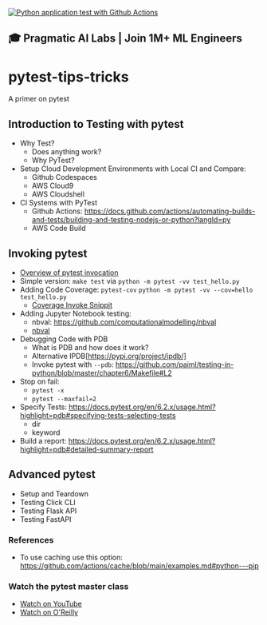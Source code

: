 [![Python application test with Github Actions](https://github.com/Eudes9/pytests-tips-tricks/actions/workflows/testing-ci.yml/badge.svg)](https://github.com/Eudes9/pytests-tips-tricks/actions/workflows/testing-ci.yml)

## 🎓 Pragmatic AI Labs | Join 1M+ ML Engineers

# pytest-tips-tricks
A primer on pytest

## Introduction to Testing with pytest

* Why Test?
  * Does anything work?
  * Why PyTest?   
* Setup Cloud Development Environments with Local CI and Compare:  
  * Github Codespaces
  * AWS Cloud9
  * AWS Cloudshell 
* CI Systems with PyTest
  * Github Actions:  https://docs.github.com/actions/automating-builds-and-tests/building-and-testing-nodejs-or-python?langId=py      
  * AWS Code Build
 
##  Invoking pytest

* [Overview of pytest invocation](https://docs.pytest.org/en/6.2.x/usage.html?highlight=pdb)
* Simple version:  `make test` via `python -m pytest -vv test_hello.py`
* Adding Code Coverage:  `pytest-cov` `python -m pytest -vv --cov=hello test_hello.py`
  * [Coverage Invoke Snippit](https://github.com/noahgift/devops-from-zero/blob/main/Makefile#L7)   
* Adding Jupyter Notebook testing: 
  * nbval:  https://github.com/computationalmodelling/nbval
  * [nbval](https://github.com/noahgift/myrepo/blob/master/Makefile#L8-L10)
* Debugging Code with PDB
  * What is PDB and how does it work?
  * Alternative IPDB[https://pypi.org/project/ipdb/]
  * Invoke pytest with `--pdb`:  https://github.com/paiml/testing-in-python/blob/master/chapter6/Makefile#L2
* Stop on fail:
  * `pytest -x`
  * `pytest --maxfail=2`
* Specify Tests:  https://docs.pytest.org/en/6.2.x/usage.html?highlight=pdb#specifying-tests-selecting-tests
  * dir
  * keyword
* Build a report:  https://docs.pytest.org/en/6.2.x/usage.html?highlight=pdb#detailed-summary-report
  
##  Advanced pytest

* Setup and Teardown
* Testing Click CLI
* Testing Flask API
* Testing FastAPI

### References

* To use caching use this option:  https://github.com/actions/cache/blob/main/examples.md#python---pip

### Watch the pytest master class

* [Watch on YouTube](https://youtu.be/IN4qt-9bMiE)
* [Watch on O'Reilly](https://learning.oreilly.com/videos/pytest-master-class/10132021VIDEOPAIML/10132021VIDEOPAIML-c1_s0/)



